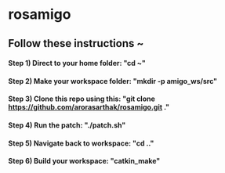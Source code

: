 # rosamigo

## Follow these instructions ~
#### Step 1) Direct to your home folder: "cd ~"
#### Step 2) Make your workspace folder: "mkdir -p amigo_ws/src"
#### Step 3) Clone this repo using this: "git clone https://github.com/arorasarthak/rosamigo.git ."
#### Step 4) Run the patch: "./patch.sh"
#### Step 5) Navigate back to workspace: "cd .."
#### Step 6) Build your workspace: "catkin_make"
